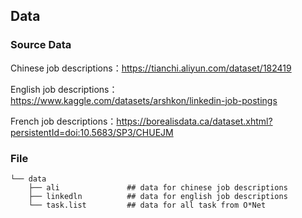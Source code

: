 ## Data
### Source Data
Chinese job descriptions：https://tianchi.aliyun.com/dataset/182419

English job descriptions：https://www.kaggle.com/datasets/arshkon/linkedin-job-postings

French job descriptions：https://borealisdata.ca/dataset.xhtml?persistentId=doi:10.5683/SP3/CHUEJM

### File
```
└── data
    ├── ali               ## data for chinese job descriptions
    ├── linkedln          ## data for english job descriptions
    └── task.list         ## data for all task from O*Net
```